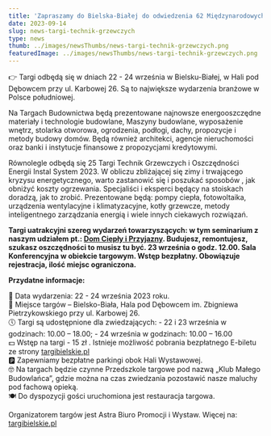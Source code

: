 ```yaml
---
title: 'Zapraszamy do Bielska-Białej do odwiedzenia 62 Międzynarodowych Targów Budownictwa Jesień 2023 oraz 25 Targów Technik Grzewczych i Oszczędności Energii Instal System 2023.'
date: 2023-09-14
slug: news-targi-technik-grzewczych
type: news
thumb: ../images/newsThumbs/news-targi-technik-grzewczych.png
featuredImage: ../images/newsThumbs/news-targi-technik-grzewczych.png
---
```


👉 Targi odbędą się w dniach 22 - 24 września w Bielsku-Białej, w Hali pod Dębowcem przy ul. Karbowej 26.
Są to największe wydarzenia branżowe w Polsce południowej.

Na Targach Budownictwa będą prezentowane najnowsze energooszczędne materiały i technologie budowlane,
Maszyny budowlane, wyposażenie wnętrz, stolarka otworowa, ogrodzenia, podłogi, dachy, propozycje i metody
budowy domów.
Będą również architekci, agencje nieruchomości oraz banki i instytucje finansowe z propozycjami kredytowymi.

Równolegle odbędą się 25 Targi Technik Grzewczych i Oszczędności Energii Instal System 2023. W obliczu
zbliżającej się zimy i trwającego kryzysu energetycznego, warto zastanowić się i poszukać sposobów , jak obniżyć
koszty ogrzewania. Specjaliści i eksperci będący na stoiskach doradzą, jak to zrobić.
Prezentowane będą: pompy ciepła, fotowoltaika, urządzenia wentylacyjne i klimatyzacyjne, kotły grzewcze, metody
inteligentnego zarządzania energią i wiele innych ciekawych rozwiązań.

<strong>Targi uatrakcyjni szereg wydarzeń towarzyszących: w tym seminarium z naszym udziałem
pt.:
<a href="https://targibielskie.pl/targi/25-targi-technik-grzewczych-i-oszczednosci-energii-instal-system-2023/seminarium-dom-cieply-i-przyjazny/" target="_blank" rel="noopener noreferrer">Dom Ciepły i Przyjazny</a>. Budujesz, remontujesz, szukasz oszczędności to musisz tu być.
23 września o godz. 12.00. Sala Konferencyjna w obiekcie targowym. Wstęp bezpłatny. Obowiązuje rejestracja, ilość miejsc
ograniczona.</strong>

<strong>Przydatne informacje:</strong>

📅 Data wydarzenia: 22 - 24 września 2023 roku.</br>
📌 Miejsce targów – Bielsko-Biała, Hala pod Dębowcem im. Zbigniewa Pietrzykowskiego przy ul. Karbowej 26.</br>
🕔 Targi są udostępnione dla zwiedzających: - 22 i 23 września w godzinach: 10.00 – 18.00; - 24 września w godzinach: 10.00 – 16.00</br>
💵 Wstęp na targi - 15 zł . Istnieje możliwość pobrania bezpłatnego E-biletu ze strony <a href="https://targibielskie.pl/" target="_blank" rel="noopener noreferrer">targibielskie.pl</a></br>
🅿 Zapewniamy bezpłatne parkingi obok Hali Wystawowej.</br>
🤓 Na targach będzie czynne Przedszkole targowe pod nazwą „Klub Małego Budowlańca”, gdzie można na czas
zwiedzania pozostawić nasze maluchy pod fachową opieką.</br>
🍽 Do dyspozycji gości uruchomiona jest restauracja targowa.

Organizatorem targów jest Astra Biuro Promocji i Wystaw. Więcej na: <a href="https://targibielskie.pl/" target="_blank" rel="noopener noreferrer">targibielskie.pl </a>
